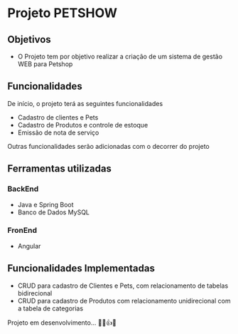 # Projeto PETSHOW

## Objetivos

- O Projeto tem por objetivo realizar a criação de um sistema de gestão WEB para Petshop 

## Funcionalidades

De início, o projeto terá as seguintes funcionalidades

- Cadastro de clientes e Pets
- Cadastro de Produtos e controle de estoque
- Emissão de nota de serviço

Outras funcionalidades serão adicionadas com o decorrer do projeto

## Ferramentas utilizadas

### BackEnd

- Java e Spring Boot
- Banco de Dados MySQL

### FronEnd

- Angular

## Funcionalidades Implementadas

- CRUD para cadastro de Clientes e Pets, com relacionamento de tabelas bidirecional
- CRUD para cadastro de Produtos com relacionamento unidirecional com a tabela de categorias


Projeto em desenvolvimento... 👨‍💻👍😁





